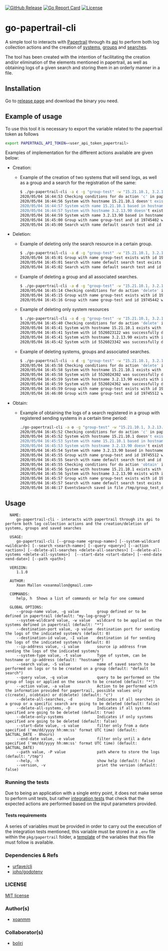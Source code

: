 [![GitHub Release](https://img.shields.io/github/release/xoanmm/go-papertrail-cli.svg?logo=github&labelColor=262b30)](https://github.com/xoanmm/go-papertrail-cli/releases)
[![Go Report Card](https://goreportcard.com/badge/github.com/xoanmm/go-papertrail-cli)](https://goreportcard.com/report/github.com/xoanmm/go-papertrail-cli)
[![License](https://img.shields.io/github/license/xoanmm/go-papertrail-cli)](https://github.com/xoanmm/go-papertrail-cli/LICENSE)

# go-papertrail-cli
A simple tool to interacts with [Papertrail](https://papertrailapp.com/) through its [api](https://help.papertrailapp.com/kb/how-it-works/http-api/) to perform both log collection actions and the creation of [systems](https://help.papertrailapp.com/kb/how-it-works/adding-and-removing-senders/), [groups](https://help.papertrailapp.com/kb/how-it-works/groups/) and [searches](https://help.papertrailapp.com/kb/how-it-works/search-syntax).

The tool has been created with the intention of facilitating the creation and/or elimination of the elements mentioned in papertrail, as well as obtaining logs of a given search and storing them in an orderly manner in a file.

## Installation

Go to [release page](https://github.com/xoanmm/go-papertrail-cli/releases) and download the binary you need.

## Example of usage

To use this tool it is necessary to export the variable related to the papertrail token as follows

```bash
export PAPERTRAIL_API_TOKEN=<user_api_token_papertrail>
```

Examples of implementation for the different actions available are given below:

- Creation:

  - Example of the creation of two systems that will send logs, as well as a group and a search for the registration of the same:

      ```bash
      $ ./go-papertrail-cli -a c -g "group-test" -w "15.21.10.1, 3.2.13.90" -S "default search test" -q "*" -p 23633 -t "hostname"
      2020/05/04 16:44:53 Checking conditions for do action 'c' in papertrail params: [--group-name group-test] [--system-wildcard 15.21.10.1, 3.2.13.90] [--destination-port 23633] [--search default search test] [--query *]
      2020/05/04 16:44:56 System with hostname 15.21.10.1 doesn't exist yet
      2020/05/04 16:44:57 System with name 15.21.10.1 based in hostname 15.21.10.1 was successfully created with id 5526019932
      2020/05/04 16:44:57 System with hostname 3.2.13.90 doesn't exist yet
      2020/05/04 16:44:59 System with name 3.2.13.90 based in hostname 3.2.13.90 was successfully created with id 5526020022
      2020/05/04 16:45:00 Group with name group-test and id 19745402 was successfully created
      2020/05/04 16:45:00 Search with name default search test and id 85901652 was successfully created
      ```

- Deletion:

  - Example of deleting only the search resource in a certain group.

       ```bash
       $ ./go-papertrail-cli -a d -g "group-test" -w "15.21.10.1, 3.2.13.90" -S "default search test" -q "*" -p 23633 -t "hostname"
       2020/05/04 16:45:01 Group with name group-test exists with id 19745402
       2020/05/04 16:45:01 Search with name default search test exists with id 85901652
       2020/05/04 16:45:02 Search with name default search test and id 85901652 was successfully deleted
       ```

  - Example of deleting a group and all associated searches.

       ```bash
       $ ./go-papertrail-cli -a d -g "group-test" -w "15.21.10.1, 3.2.13.90" -S "default search test" -q "*" -p 23633 -t "hostname" -d true
       2020/05/04 16:45:14 Checking conditions for do action 'delete' in papertrail params: [--group-name group-test] [--system-wildcard 15.21.10.1] [--search default search test] [--delete-all-searches true] [--delete-all-systems false] [--delete-only-systems false]
       2020/05/04 16:45:15 Group with name group-test exists with id 19745442
       2020/05/04 16:45:16 Group with name group-test and id 19745442 was successfully deleted
       ```

  - Example of deleting only system resources

      ```bash
      $ ./go-papertrail-cli -a d -g "group-test" -w "15.21.10.1, 3.2.13.90" -p 23633 -t "hostname" -D true --delete-only-systems
      2020/05/04 16:45:40 Checking conditions for do action 'delete' in papertrail params: [--group-name group-test] [--system-wildcard 15.21.10.1, 3.2.13.90] [--delete-all-searches false] [--delete-all-systems true] [--delete-only-systems true]
      2020/05/04 16:45:41 System with hostname 15.21.10.1 exists with id 5526023122
      2020/05/04 16:45:41 System with id 5526023122 was successfully deleted
      2020/05/04 16:45:41 System with hostname 3.2.13.90 exists with id 5526023342
      2020/05/04 16:45:42 System with id 5526023342 was successfully deleted
      ```

  - Example of deleting systems, groups and associated searches.

     ```bash
     $ ./go-papertrail-cli -a d -g "group-test" -w "15.21.10.1, 3.2.13.90" -S "default search test" -q "*" -p 23633 -t "hostname"  -d true -D true
     2020/05/04 16:45:58 Checking conditions for do action 'delete' in papertrail params: [--group-name group-test] [--system-wildcard 15.21.10.1, 3.2.13.90] [--search default search test] [--delete-all-searches true] [--delete-all-systems true] [--delete-only-systems false]
     2020/05/04 16:45:58 System with hostname 15.21.10.1 exists with id 5526024302
     2020/05/04 16:45:58 System with id 5526024302 was successfully deleted
     2020/05/04 16:45:59 System with hostname 3.2.13.90 exists with id 5526024362
     2020/05/04 16:45:59 System with id 5526024362 was successfully deleted
     2020/05/04 16:45:59 Group with name group-test exists with id 19745512
     2020/05/04 16:46:00 Group with name group-test and id 19745512 was successfully deleted
     ```

- Obtain:
  
  - Example of obtaining the logs of a search registered in a group with registered sending systems in a certain time period:
  
      ```bash
      ./go-papertrail-cli -a o -g "group-test" -w "15.21.10.1, 3.2.13.90" -S "default search test" -q "*" -p 23633 -t "hostname"
      2020/05/04 16:45:52 Checking conditions for do action 'c' in papertrail params: [--group-name group-test] [--system-wildcard 15.21.10.1, 3.2.13.90] [--destination-port 23633] [--search default search test] [--query *]
      2020/05/04 16:45:52 System with hostname 15.21.10.1 doesn't exist yet
      2020/05/04 16:45:53 System with name 15.21.10.1 based in hostname 15.21.10.1 was successfully created with id 5526024302
      2020/05/04 16:45:53 System with hostname 3.2.13.90 doesn't exist yet
      2020/05/04 16:45:54 System with name 3.2.13.90 based in hostname 3.2.13.90 was successfully created with id 5526024362
      2020/05/04 16:45:55 Group with name group-test and id 19745512 was successfully created
      2020/05/04 16:45:55 Search with name default search test and id 85901832 was successfully created
      2020/05/04 16:45:55 Checking conditions for do action 'obtain' in papertrail params: [--group-name group-test] [--system-wildcard 15.21.10.1, 3.2.13.90] [--search default search test] [--query *] [--start-date 05/04/2020 06:44:53] [--end-date 05/04/2020 14:44:53] [--path /tmp/]
      2020/05/04 16:45:56 System with hostname 15.21.10.1 exists with id 5526024302
      2020/05/04 16:45:56 System with hostname 3.2.13.90 exists with id 5526024362
      2020/05/04 16:45:57 Group with name group-test exists with id 19745512
      2020/05/04 16:45:57 Search with name default search test exists with id 85901832
      2020/05/04 16:46:17 EventsSearch saved in file /tmp/group_test_default_search_04-13-2020_11:20:00_04-13-2020_11:23:00 with 885 events retrieved
      ```

## Usage

      NAME:
         go-papertrail-cli - interacts with papertrail through its api to perform both log collection actions and the creation/deletion of systems, groups and saved searches

      USAGE:
         go-papertrail-cli [--group-name <group-name>] [--system-wildcard <wildcard>] [--search <search-name>] [--query <query>] [--action <action>] [--delete-all-searches <delete-all-searches>] [--delete-all-systems <delete-all-systems>]  [--start-date <start-date>] [--end-date <end-date>] [--path <path>]

      VERSION:
         1.1.0

      AUTHOR:
         Xoan Mallon <xoanmallon@gmail.com>

      COMMANDS:
         help, h  Shows a list of commands or help for one command

      GLOBAL OPTIONS:
         --group-name value, -g value        group defined or to be defined in papertrail (default: "my-log-group")
         --system-wildcard value, -w value   wildcard to be applied on the systems defined in papertrail (default: "*")
         --destination-port value, -p value  destination port for sending the logs of the indicated system/s (default: 0)
         --destination-id value, -I value    destination id for sending the logs of the indicated system/s (default: 0)
         --ip-address value, -i value        source ip address from sending the logs of the indicated system/s
         --system-type value, -t value       Type of system, can be hostname or ip-address (default: "hostname")
         --search value, -S value            name of saved search to be performed on logs or to be created on a group (default: "default search")
         --query value, -q value             query to be performed on the group of logs or applied on the search to be created (default: "*")
         --action value, -a value            Action to be performed with the information provided for papertrail, possible values only c(create), o(obtain) or d(delete) (default: "c")
         --delete-all-searches, -d           Indicates if all searches in a group or a specific search are going to be deleted (default: false)
         --delete-all-systems, -D            Indicates if all systems specified are going to be deleted (default: true)
         --delete-only-systems               Indicates if only systems specified are going to be deleted (default: false)
         --start-date value, -s value        filter only from a date specified ('mm/dd/yyyy hh:mm:ss' format UTC time) (default: $ACTUAL_DATE - 8hours)
         --end-date value, -e value          filter only until a date specified ('mm/dd/yyyy hh:mm:ss' format UTC time) (default: $ACTUAL_DATE)
         --path value, -P value              path where to store the logs (default: "/tmp")
         --help, -h                          show help (default: false)
         --version, -v                       print the version (default: false)

### Running the tests

Due to being an application with a single entry point, it does not make sense to perform unit tests, but rather [integration tests](./pkg/papertrail/app_test.go) that check that the expected actions are performed based on the input parameters provided.

#### Tests requirements

A series of variables must be provided in order to carry out the execution of the integration tests mentioned, this variable must be stored in a `.env` file within the `pkg/papertrail` folder, a [template](./pkg/papertrail/.template.env) of the variables that this file must follow is available.

### Dependencies & Refs

  - [urfave/cli](https://github.com/urfave/cli)
  - [joho/godotenv](github.com/joho/godotenv)
  
### LICENSE

 [MIT license](LICENSE)

### Author(s)

- [xoanmm](https://github.com/xoanmm)

### Collaborator(s)

- [boliri](https://github.com/boliri)